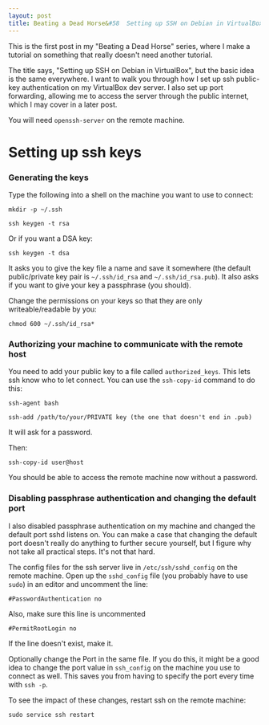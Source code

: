 ```yaml
---
layout: post
title: Beating a Dead Horse&#58  Setting up SSH on Debian in VirtualBox
---
```


This is the first post in my "Beating a Dead Horse" series, where I make a tutorial on something that really doesn't need another tutorial.

The title says, "Setting up SSH on Debian in VirtualBox", but the basic idea is the same everywhere.  I want to walk you through how I set up ssh public-key authentication on my VirtualBox dev server.  I also set up port forwarding, allowing me to access the server through the public internet, which I may cover in a later post.

You will need `openssh-server` on the remote machine.

# Setting up ssh keys

### Generating the keys

Type the following into a shell on the machine you want to use to connect:

`mkdir -p ~/.ssh`

`ssh keygen -t rsa`

Or if you want a DSA key:

`ssh keygen -t dsa`

It asks you to give the key file a name and save it somewhere  (the default public/private key pair  is `~/.ssh/id_rsa` and `~/.ssh/id_rsa.pub`).  It also asks if you want to give your key a passphrase (you should).

Change the permissions on your keys so that they are only writeable/readable by you:

`chmod 600 ~/.ssh/id_rsa*`

### Authorizing your machine to communicate with the remote host

You need to add your public key to a file called `authorized_keys`.  This lets ssh know who to let connect.  You can use the `ssh-copy-id` command to do this:

`ssh-agent bash`

`ssh-add /path/to/your/PRIVATE key (the one that doesn't end in .pub)`

It will ask for a password.

Then:

`ssh-copy-id user@host`

You should be able to access the remote machine now without a password.

### Disabling passphrase authentication and changing the default port

I also disabled passphrase authentication on my machine and changed the default port sshd listens on.  You can make a case that changing the default port doesn't really do anything to further secure yourself, but I figure why not take all practical steps.  It's not that hard.

The config files for the ssh server live in `/etc/ssh/sshd_config` on the remote machine.  Open up the `sshd_config` file (you probably have to use `sudo`) in an editor and uncomment the line:

`#PasswordAuthentication no`

Also, make sure this line is uncommented

`#PermitRootLogin no`

If the line doesn't exist, make it.

Optionally change the Port in the same file. If you do this, it might be a good idea to change the port value in `ssh_config` on the machine you use to connect as well.  This saves you from having to specify the port every time with `ssh -p`.

To see the impact of these changes, restart ssh on the remote machine:

`sudo service ssh restart`